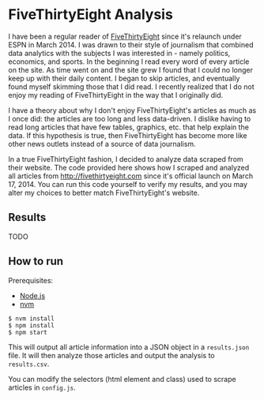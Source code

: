 # FiveThirtyEight Analysis

I have been a regular reader of [FiveThirtyEight](http://fivethirtyeight.com) since it's relaunch under ESPN in March 2014. I was drawn to their style of journalism that combined data analytics with the subjects I was interested in - namely politics, economics, and sports. In the beginning I read every word of every article on the site. As time went on and the site grew I found that I could no longer keep up with their daily content. I began to skip articles, and eventually found myself skimming those that I did read. I recently realized that I do not enjoy my reading of FiveThirtyEight in the way that I originally did. 

I have a theory about why I don't enjoy FiveThirtyEight's articles as much as I once did: the articles are too long and less data-driven. I dislike having to read long articles that have few tables, graphics, etc. that help explain the data. If this hypothesis is true, then FiveThirtyEight has become more like other news outlets instead of a source of data journalism.

In a true FiveThirtyEight fashion, I decided to analyze data scraped from their website. The code provided here shows how I scraped and analyzed all articles from http://fivethirtyeight.com since it's official launch on March 17, 2014. You can run this code yourself to verify my results, and you may alter my choices to better match FiveThirtyEight's website.

## Results

TODO

## How to run

Prerequisites: 
* [Node.js](https://nodejs.org/en/)
* [nvm](https://github.com/creationix/nvm)


```
$ nvm install
$ npm install
$ npm start
```

This will output all article information into a JSON object in a `results.json` file. It will then analyze those articles and output the analysis to `results.csv`. 

You can modify the selectors (html element and class) used to scrape articles in `config.js`.